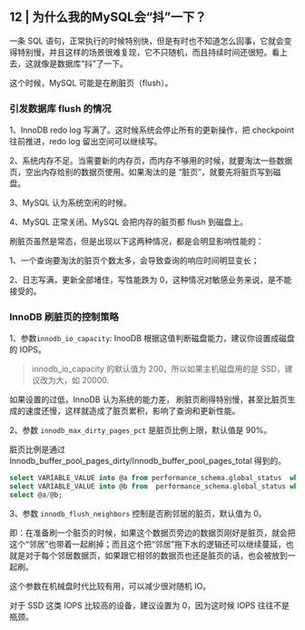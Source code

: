 

## 12 | 为什么我的MySQL会“抖”一下？

一条 SQL 语句，正常执行的时候特别快，但是有时也不知道怎么回事，它就会变得特别慢，并且这样的场景很难复现，它不只随机，而且持续时间还很短。看上去，这就像是数据库“抖”了一下。

这个时候，MySQL 可能是在刷脏页（flush）。





### 引发数据库 flush 的情况

1、InnoDB redo log 写满了。这时候系统会停止所有的更新操作，把 checkpoint 往前推进，redo log 留出空间可以继续写。

2、系统内存不足。当需要新的内存页，而内存不够用的时候，就要淘汰一些数据页，空出内存给别的数据页使用。如果淘汰的是 “脏页”，就要先将脏页写到磁盘。

3、MySQL 认为系统空闲的时候。

4、MySQL 正常关闭。MySQL 会把内存的脏页都 flush 到磁盘上。





刷脏页虽然是常态，但是出现以下这两种情况，都是会明显影响性能的：

1、一个查询要淘汰的脏页个数太多，会导致查询的响应时间明显变长；

2、日志写满，更新全部堵住，写性能跌为 0，这种情况对敏感业务来说，是不能接受的。



### InnoDB 刷脏页的控制策略

1、参数`innodb_io_capacity`: InooDB 根据这值判断磁盘能力，建议你设置成磁盘的 IOPS。

> innodb_io_capacity 的默认值为 200，所以如果主机磁盘用的是 SSD，建议改为大，如 20000.



如果设置的过低，InnoDB 认为系统的能力差， 刷脏页刷得特别慢，甚至比脏页生成的速度还慢，这样就造成了脏页累积，影响了查询和更新性能。



2、参数 `innodb_max_dirty_pages_pct` 是脏页比例上限，默认值是 90%。

脏页比例是通过 Innodb_buffer_pool_pages_dirty/Innodb_buffer_pool_pages_total 得到的。

```sql
select VARIABLE_VALUE into @a from performance_schema.global_status  where VARIABLE_NAME = 'Innodb_buffer_pool_pages_dirty';
select VARIABLE_VALUE into @b from  performance_schema.global_status where VARIABLE_NAME = 'Innodb_buffer_pool_pages_total';
select @a/@b;
```



3、参数 `innodb_flush_neighbors` 控制是否刷邻居的脏页，默认值为 0。

即：在准备刷一个脏页的时候，如果这个数据页旁边的数据页刚好是脏页，就会把这个“邻居”也带着一起刷掉；而且这个把“邻居”拖下水的逻辑还可以继续蔓延，也就是对于每个邻居数据页，如果跟它相邻的数据页也还是脏页的话，也会被放到一起刷。

这个参数在机械盘时代比较有用，可以减少很对随机 IO。

对于 SSD 这类 IOPS 比较高的设备，建议设置为 0，因为这时候 IOPS 往往不是瓶颈。